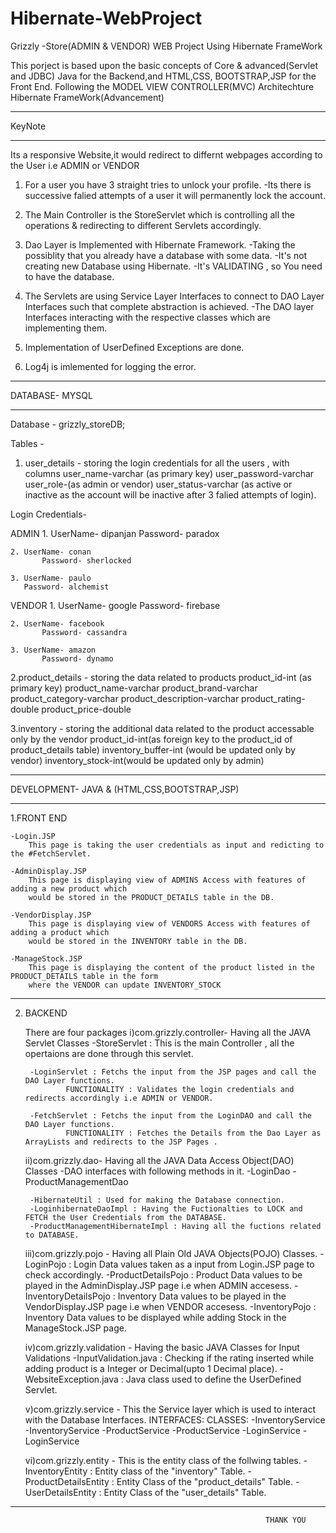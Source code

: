 # Hibernate-WebProject

Grizzly -Store(ADMIN & VENDOR) WEB Project Using Hibernate FrameWork


This porject is based upon the basic concepts of Core & advanced(Servlet and JDBC) Java for the Backend,and 
HTML,CSS, BOOTSTRAP,JSP for the Front End.
Following the MODEL VIEW CONTROLLER(MVC) Architechture
Hibernate FrameWork(Advancement)


*************************************************************************************************************************************
KeyNote
*************************************************************************************************************************************
Its a responsive Website,it would redirect to differnt webpages according to the User i.e ADMIN or VENDOR

1. For a user you have 3 straight tries to unlock your profile.
	-Its there is successive falied attempts of a user it will permanently lock the account.

2. The Main Controller is the StoreServlet which is controlling all the operations & redirecting to different Servlets accordingly.

3. Dao Layer is Implemented with Hibernate Framework.
	-Taking the possiblity that you already have a database with some data.
	-It's not creating new Database using Hibernate.
	-It's VALIDATING , so You need to have the database. 

4. The Servlets are using  Service Layer Interfaces to connect to DAO Layer Interfaces such that complete abstraction is achieved.
	-The DAO layer Interfaces interacting with the respective classes which are implementing them.
    
5. Implementation of UserDefined Exceptions are done. 

6. Log4j is imlemented for  logging the error.

**************************************************************************************************************************************

DATABASE- MYSQL
**************************************************************************************************************************************

Database - grizzly_storeDB;

Tables - 
1. user_details - storing the login credentials for all the users , with columns 
	user_name-varchar (as primary key)
	user_password-varchar
	user_role-(as admin or vendor) 
	user_status-varchar (as active or inactive as the account will be inactive after 3 falied attempts of login).
	
Login Credentials-

ADMIN
	1. UserName- dipanjan
   	   Password- paradox

	2. UserName- conan
           Password- sherlocked
 
	3. UserName- paulo
   	   Password- alchemist

VENDOR
	1. UserName- google
	   Password- firebase

	2. UserName- facebook
           Password- cassandra

	3. UserName- amazon
           Password- dynamo


	 	    
2.product_details - storing the data related to products 
	product_id-int (as primary key)
	product_name-varchar 
	product_brand-varchar
	product_category-varchar
	product_description-varchar
	product_rating-double 
	product_price-double 

3.inventory - storing the additional data related to the product  accessable only by the vendor
	product_id-int(as foreign key to the  product_id of product_details table)
	inventory_buffer-int (would be updated only by vendor)
	inventory_stock-int(would be updated only by admin)

*************************************************************************************************************************************

DEVELOPMENT- JAVA & (HTML,CSS,BOOTSTRAP,JSP)
*************************************************************************************************************************************

1.FRONT END 

	-Login.JSP
		This page is taking the user credentials as input and redicting to the #FetchServlet. 
	
	-AdminDisplay.JSP
		This page is displaying view of ADMINS Access with features of adding a new product which 
		would be stored in the PRODUCT_DETAILS table in the DB.

	-VendorDisplay.JSP
		This page is displaying view of VENDORS Access with features of adding a product which 
		would be stored in the INVENTORY table in the DB.

	-ManageStock.JSP
		This page is displaying the content of the product listed in the PRODUCT_DETAILS table in the form
		where the VENDOR can update INVENTORY_STOCK

*************************************************************************************************************************************

2. BACKEND

   There are four packages
	i)com.grizzly.controller- Having all the JAVA Servlet Classes
		-StoreServlet : This is the main Controller , all the opertaions are done through this servlet.

		-LoginServlet : Fetchs the input from the JSP pages and call the DAO Layer functions.
				FUNCTIONALITY : Validates the login credentials and redirects accordingly i.e ADMIN or VENDOR.
 
		-FetchServlet : Fetchs the input from the LoginDAO and call the DAO Layer functions.
				FUNCTIONALITY : Fetches the Details from the Dao Layer as ArrayLists and redirects to the JSP Pages .		
 
	ii)com.grizzly.dao- Having all the JAVA Data Access Object(DAO) Classes
		-DAO interfaces with following methods in it. 
			-LoginDao
			-ProductManagementDao
		
		-HibernateUtil : Used for making the Database connection.	
		-LoginhibernateDaoImpl : Having the Fuctionalties to LOCK and FETCH the User Credentials from the DATABASE.
		-ProductManagementHibernateImpl : Having all the fuctions related to DATABASE.
	
	iii)com.grizzly.pojo - Having all Plain Old JAVA Objects(POJO) Classes.
		-LoginPojo : Login Data values taken as a input from Login.JSP page to check accordingly.
		-ProductDetailsPojo : Product Data values to be played in the AdminDisplay.JSP page i.e when ADMIN accesess.
		-InventoryDetailsPojo : Inventory Data values to be played in the VendorDisplay.JSP page i.e when VENDOR accesess.
		-InventoryPojo : Inventory Data values to be displayed while adding Stock in the ManageStock.JSP page. 
	
	iv)com.grizzly.validation - Having the basic JAVA Classes for Input Validations
		-InputValidation.java :	Checking if the rating inserted while adding product is a Integer or Decimal(upto 1 Decimal place).
		-WebsiteException.java : Java class used to define the UserDefined Servlet.
	
	 v)com.grizzly.service - This the Service layer which is used to interact with the Database Interfaces.
			   INTERFACES:					 CLASSES:
				     -InventoryService				-InventoryService
				     -ProductService				-ProductService
				     -LoginService				-LoginService

				
	vi)com.grizzly.entity -	This is the entity class of the follwing tables.
				-InventoryEntity : Entity class of the "inventory" Table.
				-ProductDetailsEntity : Entity Class of the "product_details" Table.
				-UserDetailsEntity : Entity Class of the "user_details"	Table.


*******************************************************************************************************************************************
                                                             THANK YOU
